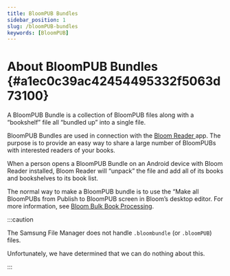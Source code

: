 ```yaml
---
title: BloomPUB Bundles
sidebar_position: 1
slug: /bloomPUB-bundles
keywords: [BloomPUB]
---
```




# About BloomPUB Bundles {#a1ec0c39ac42454495332f5063d73100}


A BloomPUB Bundle is a collection of BloomPUB files along with a “bookshelf” file all “bundled up” into a single file. 


BloomPUB Bundles are used in connection with the [Bloom Reader ](https://bloomlibrary.org/page/create/bloom-reader)app. The purpose is to provide an easy way to share a large number of BloomPUBs with interested readers of your books. 


When a person opens a BloomPUB Bundle on an Android device with Bloom Reader installed, Bloom Reader will “unpack” the file and add all of its books and bookshelves to its book list.


The normal way to make a BloomPUB bundle is to use the “Make all BloomPUBs from Publish to BloomPUB screen in Bloom’s desktop editor. For more information, see [Bloom Bulk Book Processing](/bloom-bookshelves).


:::caution

The Samsung File Manager does not handle `.bloombundle` (or `.bloomPUB`) files. 

Unfortunately, we have determined that we can do nothing about this.

:::



